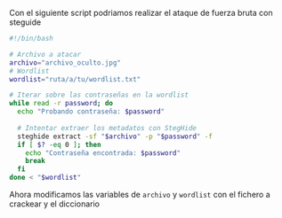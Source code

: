Con el siguiente script podriamos realizar el ataque de fuerza bruta con steguide
```Bash
#!/bin/bash

# Archivo a atacar
archivo="archivo_oculto.jpg"
# Wordlist
wordlist="ruta/a/tu/wordlist.txt"

# Iterar sobre las contraseñas en la wordlist
while read -r password; do
  echo "Probando contraseña: $password"
  
  # Intentar extraer los metadatos con StegHide
  steghide extract -sf "$archivo" -p "$password" -f
  if [ $? -eq 0 ]; then
    echo "Contraseña encontrada: $password"
    break
  fi
done < "$wordlist"
```

Ahora modificamos las variables de `archivo` y `wordlist` con el fichero a crackear y el diccionario
